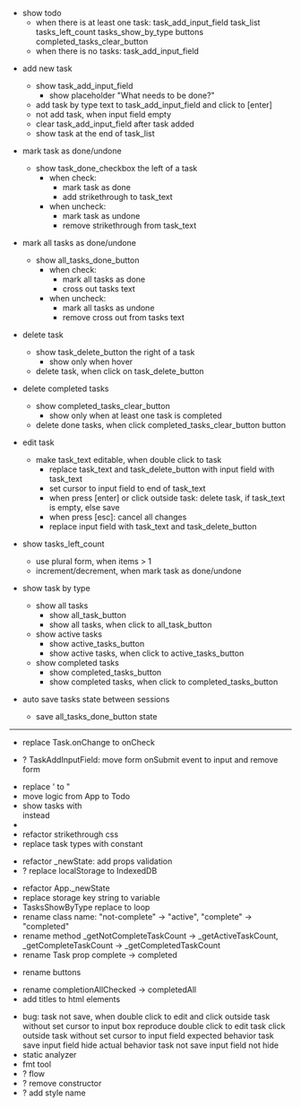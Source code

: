 - show todo
    - when there is at least one task:
        task_add_input_field
        task_list
        tasks_left_count
        tasks_show_by_type buttons
        completed_tasks_clear_button
    - when there is no tasks:
        task_add_input_field

+ add new task
    + show task_add_input_field
        + show placeholder "What needs to be done?"
    + add task by type text to task_add_input_field and click to [enter]
    + not add task, when input field empty
    + clear task_add_input_field after task added
    + show task at the end of task_list

+ mark task as done/undone
    + show task_done_checkbox the left of a task
        + when check:
            + mark task as done
            + add strikethrough to task_text
        + when uncheck:
            + mark task as undone
            + remove strikethrough from task_text

+ mark all tasks as done/undone
    + show all_tasks_done_button
        + when check:
            + mark all tasks as done
            + cross out tasks text
        + when uncheck:
            + mark all tasks as undone
            + remove cross out from tasks text

+ delete task
    + show task_delete_button the right of a task
        + show only when hover
    + delete task, when click on task_delete_button

+ delete completed tasks
    + show completed_tasks_clear_button
        + show only when at least one task is completed
    + delete done tasks, when click completed_tasks_clear_button button

+ edit task
    + make task_text editable, when double click to task
        + replace task_text and task_delete_button with input field with task_text
        + set cursor to input field to end of task_text
        + when press [enter] or click outside task: delete task, if task_text is empty, else save
        + when press [esc]: cancel all changes
        + replace input field with task_text and task_delete_button

+ show tasks_left_count
    + use plural form, when items > 1
    + increment/decrement, when mark task as done/undone

+ show task by type
    + show all tasks
        + show all_task_button
        + show all tasks, when click to all_task_button
    + show active tasks
        + show active_tasks_button
        + show active tasks, when click to active_tasks_button
    + show completed tasks
        + show completed_tasks_button
        + show completed tasks, when click to completed_tasks_button

+ auto save tasks state between sessions
    + save all_tasks_done_button state

--------------------------------------------------------------------------------
+ replace Task.onChange to onCheck
- ? TaskAddInputField: move form onSubmit event to input and remove form
+ replace ' to "
+ move logic from App to Todo
+ show tasks with <div> instead <li>
+ refactor strikethrough css
+ replace task types with constant
- refactor _newState: add props validation
- ? replace localStorage to IndexedDB
+ refactor App._newState
+ replace storage key string to variable
+ TasksShowByType replace to loop
+ rename class name: "not-complete" -> "active", "complete" -> "completed"
+ rename method _getNotCompleteTaskCount -> _getActiveTaskCount, _getCompleteTaskCount -> _getCompletedTaskCount
+ rename Task prop complete -> completed
- rename buttons
+ rename completionAllChecked -> completedAll
+ add titles to html elements
- bug: task not save, when double click to edit and click outside task without set cursor to input box
    reproduce
        double click to edit task
        click outside task without set cursor to input field
    expected behavior
        task save
        input field hide
    actual behavior
        task not save
        input field not hide
- static analyzer
- fmt tool
- ? flow
- ? remove constructor
- ? add style name

